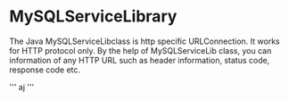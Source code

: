 # MySQLServiceLibrary
The Java MySQLServiceLibclass is http specific URLConnection. It works for HTTP protocol only. By the help of MySQLServiceLib class, you can information of any HTTP URL such as header information, status code, response code etc. 

'''
aj
'''
